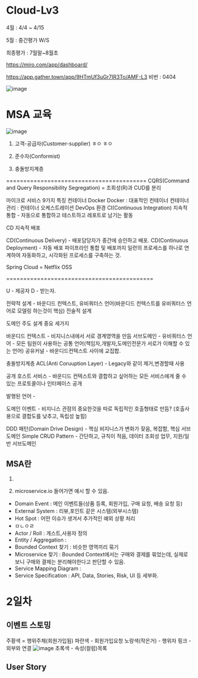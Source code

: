 # Cloud-Lv3

4월 : 4/4 ~ 4/15 

5월 : 중간평가 W/S 

최종평가 : 7월말~8월초

https://miro.com/app/dashboard/ 

https://app.gather.town/app/9HTmUf3uGr7IR3To/AMF-L3    비번 : 0404


![image](https://user-images.githubusercontent.com/35188271/161655469-7f3ac9d9-16ea-460b-baae-718ede5caea4.png)


# 


# MSA 교육


![image](https://user-images.githubusercontent.com/35188271/161655449-eaaa2feb-6477-4c90-8c7d-6d371346f6a0.png)



1. 고객-공급자(Customer-supplier)
ㅎㅇ
ㅎㅇ
2. 준수자(Conformist)

3. 충돌방지계층

=========================================
CQRS(Command and Query Responsibility Segregation) = 조회성(R)과 CUD를 분리

마이크로 서비스 9가지 특징
컨테이너 Docker
Docker : 대표적인 컨테이너
컨테이너 관리 : 컨테이너 오케스트레이션
DevOps 환경
CI(Continuous Integration) 지속적 통합 - 자동으로 통합하고 테스트하고 레포트로 남기는 활동

CD 지속적 배포

CD(Continuous Delivery) - 배포담당자가 중간에 승인하고 배포.
CD(Continuous Deployment) - 자동 배포
파이프라인
통합 및 배포까지 일련의 프로세스를 하나로 연계하여 자동화하고, 시각화된 프로세스를 구축하는 것.

Spring Cloud = Netflix OSS

===========================================

U - 제공자 D - 받는자.

전략적 설계 - 바운디드 컨텍스트, 유비쿼터스 언어(바운디드 컨텍스트를 유비쿼터스 언어로 모델링 하는것이 핵심) 전술적 설계

도메인 주도 설계 중요 세가지

바운디드 컨텍스트 - 비지니스내에서 서로 경계영역을 만듬
서브도메인 -
유비쿼터스 언어 - 모든 팀원이 사용하는 공통 언어(책임자,개발자,도메인전문가 서로가 이해할 수 있는 언어)
공유커널 - 바운디드컨텍스트 사이에 교집합.

충돌방지계층 ACL(Anti Coruuption Layer) - Legacy와 같이 제거,변경할때 사용

공개 호스트 서비스 - 바운디드 컨텍스트와 결합하고 싶어하는 모든 서비스에게 줄 수 있는 프로토콜이나 인터페이스 공개

발행된 언어 -

도메인 이벤트 - 비지니스 관점의 중요한것을 따로 독립적인 호출형태로 만듬? (호출사용으로 결합도를 낮추고, 독립성 높힘)

DDD 패턴(Domain Drive Design) - 핵심 비지니스가 변화가 잦음, 복잡함, 핵심 서브 도메인 Simple CRUD Pattern - 간단하고, 규칙이 적음, 데이터 조회성 업무, 지원/일반 서브도메인




## MSA란
1.

2. microservice.io 들어가면 예시 할 수 있음.


- Domain Event : 메인 이벤트들(상품 등록, 회원가입, 구매 요청, 배송 요청 등)
- External System : 리뷰,포인트 같은 시스템(외부시스템)
- Hot Spot : 어떤 이슈가 생겨서 추가적인 예외 상황 처리
- ㅁㄴㅇㄹ
- Actor / Roll : 게스트,사용자 정의
- Entity / Aggregation : 
- Bounded Context 찾기 : 비슷한 영역끼리 묶기
- Microservice 찾기 : Bounded Context에서는 구매와 결제를 묶었는데, 실제로 보니 구매와 결제는 분리해야한다고 판단할 수 있음.
- Service Mapping Diagram : 
- Service Specification : API, Data, Stories, Risk, UI 등 세부화.





# 2일차

## 이벤트 스토밍

주황색 = 행위주체(회원가입됨)
파란색 - 회원가입요청
노랑색(작은거) - 행위자
핑크 - 외부와 연결
![image](https://user-images.githubusercontent.com/35188271/161656010-f16fdc99-d0b8-4afa-b519-a079e31b6e75.png)
초록색 - 속성(컬럼)목록


## User Story

